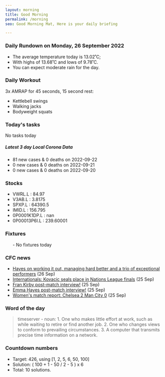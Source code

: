 ```yaml
---
layout: morning
title: Good Morning
permalink: /morning
seo: Good Morning Mat, Here is your daily briefing

---
```


<!-- weather_marker starts -->
### Daily Rundown on Monday, 26 September 2022

- The average temperature today is 13.02˚C;
- With highs of 13.68˚C and lows of 9.78˚C.
- You can expect moderate rain for the day.

<!-- weather_marker ends -->

### Daily Workout
<!-- workout_marker starts -->
3x AMRAP for 45 seconds, 15 second rest:

- Kettlebell swings
- Walking jacks
- Bodyweight squats

<!-- workout_marker ends -->

### Today's tasks
<!-- task_marker starts -->
No tasks today
<!-- task_marker ends -->

<!-- c19_marker starts -->
##### Latest 3 day Local Corona Data

- 81 new cases & 0 deaths on 2022-09-22
- 0 new cases & 0 deaths on 2022-09-21
- 0 new cases & 0 deaths on 2022-09-20

<!-- c19_marker ends -->

### Stocks

<!-- stocks_marker starts -->

- VWRL.L : 84.97
- V3AB.L : 3.8175
- SPXP.L : 64390.5
- IMID.L : 156.795
- 0P0001K1DP.L : nan
- 0P00013P6I.L : 239.60001

<!-- stocks_marker ends -->

### Fixtures

<!-- sports_marker starts -->

<ul>
- No fixtures today</ul>

<!-- sports_marker ends -->

### CFC news

<!-- cfc_marker starts -->
- [Hayes on working it out, managing hard better and a trio of exceptional performers](https://chelseafc.com/en/news/article/hayes-on-working-it-out-managing-hard-better-and-a-trio-of-exceptional) (26 Sep)
- [Internationals: Kovacic seals place in Nations League finals](https://chelseafc.com/en/news/article/internationals-kovacic-and-croatia-seal-place-in-nations-league-finals) (25 Sep)
- [Fran Kirby post-match interview!](https://chelseafc.com/en/video/fran-kirby-post-match-interview) (25 Sep)
- [Emma Hayes post-match interview!](https://chelseafc.com/en/video/emma-hayes-post-match-interviewmc) (25 Sep)
- [Women's match report: Chelsea 2 Man City 0](https://chelseafc.com/en/news/article/womens-match-report-chelsea-2-man-city-0) (25 Sep)

<!-- cfc_marker ends -->

### Word of the day
<!-- word_marker starts -->

 > timeserver - noun: 1. One who makes little effort at work, such as while waiting to retire or find another job. 2. One who changes views to conform to prevailing circumstances. 3. A computer that transmits precise time information on a network.

<!-- word_marker ends -->

### Countdown numbers
<!-- game_marker starts -->

- Target: 426, using [1, 2, 5, 6, 50, 100]
- Solution: ( 100 + 1 - 50 / 2 - 5 ) x 6
- Total: 10 solutions.

<!-- game_marker ends -->